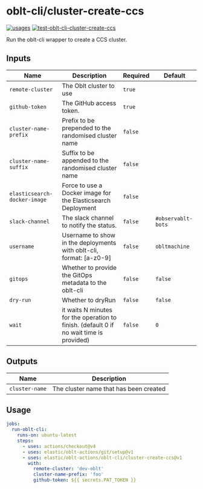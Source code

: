 # <!--name-->oblt-cli/cluster-create-ccs<!--/name-->

[![usages](https://img.shields.io/badge/usages-white?logo=githubactions&logoColor=blue)](https://github.com/search?q=elastic%2Foblt-actions%2Foblt-cli%2Fcluster-create-ccs+%28path%3A.github%2Fworkflows+OR+path%3A**%2Faction.yml+OR+path%3A**%2Faction.yaml%29&type=code)
[![test-oblt-cli-cluster-create-ccs](https://github.com/elastic/oblt-actions/actions/workflows/test-oblt-cli-cluster-create-ccs.yml/badge.svg?branch=main)](https://github.com/elastic/oblt-actions/actions/workflows/test-oblt-cli-cluster-create-ccs.yml)

<!--description-->
Run the oblt-cli wrapper to create a CCS cluster.
<!--/description-->

## Inputs
<!--inputs-->
| Name                         | Description                                                                             | Required | Default            |
|------------------------------|-----------------------------------------------------------------------------------------|----------|--------------------|
| `remote-cluster`             | The Oblt cluster to use                                                                 | `true`   | ` `                |
| `github-token`               | The GitHub access token.                                                                | `true`   | ` `                |
| `cluster-name-prefix`        | Prefix to be prepended to the randomised cluster name                                   | `false`  | ` `                |
| `cluster-name-suffix`        | Suffix to be appended to the randomised cluster name                                    | `false`  | ` `                |
| `elasticsearch-docker-image` | Force to use a Docker image for the Elasticsearch Deployment                            | `false`  | ` `                |
| `slack-channel`              | The slack channel to notify the status.                                                 | `false`  | `#observablt-bots` |
| `username`                   | Username to show in the deployments with oblt-cli, format: [a-z0-9]                     | `false`  | `obltmachine`      |
| `gitops`                     | Whether to provide the GitOps metadata to the oblt-cli                                  | `false`  | `false`            |
| `dry-run`                    | Whether to dryRun                                                                       | `false`  | `false`            |
| `wait`                       | it waits N minutes for the operation to finish. (default 0 if no wait time is provided) | `false`  | `0`                |
<!--/inputs-->


## Outputs
<!--outputs-->
| Name           | Description                            |
|----------------|----------------------------------------|
| `cluster-name` | The cluster name that has been created |
<!--/outputs-->

## Usage
<!--usage action="elastic/oblt-actions/**" version="env:VERSION"-->
```yaml
jobs:
  run-oblt-cli:
    runs-on: ubuntu-latest
    steps:
      - uses: actions/checkout@v4
      - uses: elastic/oblt-actions/git/setup@v1
      - uses: elastic/oblt-actions/oblt-cli/cluster-create-ccs@v1
        with:
          remote-cluster: 'dev-oblt'
          cluster-name-prefix: 'foo'
          github-token: ${{ secrets.PAT_TOKEN }}
```
<!--/usage-->
